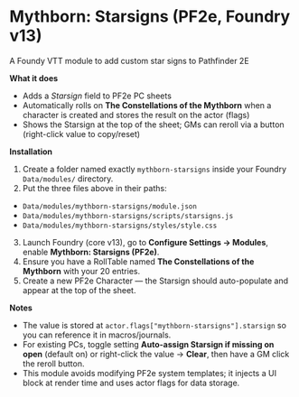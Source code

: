# Mythborn: Starsigns (PF2e, Foundry v13)

A Foundy VTT module to add custom star signs to Pathfinder 2E

**What it does**
- Adds a *Starsign* field to PF2e PC sheets
- Automatically rolls on **The Constellations of the Mythborn** when a character is created and stores the result on the actor (flags)
- Shows the Starsign at the top of the sheet; GMs can reroll via a button (right-click value to copy/reset)


**Installation**
1. Create a folder named exactly `mythborn-starsigns` inside your Foundry `Data/modules/` directory.
2. Put the three files above in their paths:
- `Data/modules/mythborn-starsigns/module.json`
- `Data/modules/mythborn-starsigns/scripts/starsigns.js`
- `Data/modules/mythborn-starsigns/styles/style.css`
3. Launch Foundry (core v13), go to **Configure Settings → Modules**, enable **Mythborn: Starsigns (PF2e)**.
4. Ensure you have a RollTable named **The Constellations of the Mythborn** with your 20 entries.
5. Create a new PF2e Character — the Starsign should auto-populate and appear at the top of the sheet.


**Notes**
- The value is stored at `actor.flags["mythborn-starsigns"].starsign` so you can reference it in macros/journals.
- For existing PCs, toggle setting **Auto-assign Starsign if missing on open** (default on) or right-click the value → **Clear**, then have a GM click the reroll button.
- This module avoids modifying PF2e system templates; it injects a UI block at render time and uses actor flags for data storage.